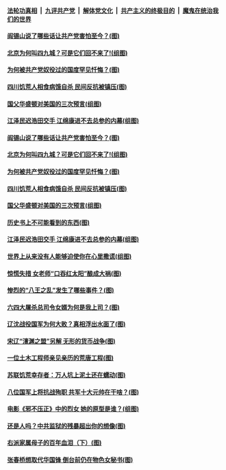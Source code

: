 ####  [法轮功真相](../../../../basic/blob/master/README.md?t=03070301) &nbsp;|&nbsp; [九评共产党](../../../../9ping.md/blob/master/README.md?t=03070301) &nbsp;|&nbsp; [解体党文化](../../../../jtdwh.md/blob/master/README.md?t=03070301)  &nbsp;|&nbsp; [共产主义的终极目的](../../../../gczydzjmd.md/blob/master/README.md?t=03070301) &nbsp;|&nbsp; [魔鬼在统治我们的世界](../../../../mgztzwmdsj.md/blob/master/README.md?t=03070301) 

#### [阎锡山说了哪些话让共产党害怕至今？(图)](../pages/p6/963836.md?t=03070301) 

#### [北京为何叫四九城？可是它们回不来了!(组图)](../pages/p6/963935.md?t=03070301) 

#### [为何被共产党奴役过的国度罕见忏悔？(图)](../pages/p6/963901.md?t=03070301) 

#### [四川饥荒人相食病饿自杀 民间反抗被镇压(图)](../pages/p6/964389.md?t=03070301) 

#### [国父华盛顿对美国的三次预言(组图)](../pages/p6/964036.md?t=03070301) 

#### [江泽民迟浩田交手 江绵康进不去总参的内幕(组图)](../pages/p6/963937.md?t=03070301) 

#### [阎锡山说了哪些话让共产党害怕至今？(图)](../pages/p6/963836.md?t=03070301) 

#### [北京为何叫四九城？可是它们回不来了!(组图)](../pages/p6/963935.md?t=03070301) 

#### [为何被共产党奴役过的国度罕见忏悔？(图)](../pages/p6/963901.md?t=03070301) 

#### [四川饥荒人相食病饿自杀 民间反抗被镇压(图)](../pages/p6/964389.md?t=03070301) 

#### [国父华盛顿对美国的三次预言(组图)](../pages/p6/964036.md?t=03070301) 

#### [历史书上不可能看到的东西(图)](../pages/p6/964449.md?t=03070301) 

#### [江泽民迟浩田交手 江绵康进不去总参的内幕(组图)](../pages/p6/963937.md?t=03070301) 

#### [世界上从来没有人能够迫使你在心里撒谎(组图)](../pages/p6/963996.md?t=03070301) 

#### [惊慌失措 女老师“口吞红太阳”酿成大祸(图)](../pages/p6/963843.md?t=03070301) 

#### [惨烈的“八王之乱”发生了哪些事件？(图)](../pages/p6/963837.md?t=03070301) 

#### [六四大屠杀总司令女婿为何是我上司？(图)](../pages/p6/963450.md?t=03070301) 

#### [辽沈战役国军为何大败？真相浮出水面了(图)](../pages/p6/963832.md?t=03070301) 

#### [宋辽“澶渊之盟”另解 无形的货币战争(图)](../pages/p6/963938.md?t=03070301) 

#### [一位土木工程师亲见亲历的荒唐工程(图)](../pages/p6/961631.md?t=03070301) 

#### [苏联饥荒幸存者：万人坑上泥土还在蠕动(图)](../pages/p6/963590.md?t=03070301) 

#### [八位国军上将抗战殉职 共军十大元帅在干啥？(图)](../pages/p6/960724.md?t=03070301) 

#### [电影《邪不压正》中的烈女 她的原型是谁？(组图)](../pages/p6/963716.md?t=03070301) 

#### [还是人吗？中共监狱的残暴超出你的想像(图)](../pages/p6/963278.md?t=03070301) 

#### [右派家属母子的百年血泪（下）(图)](../pages/p6/962627.md?t=03070301) 

#### [张春桥想取代华国锋 倒台前仍在物色女秘书(图)](../pages/p6/962833.md?t=03070301) 

